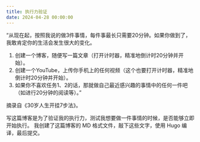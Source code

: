 ```yaml
---
title: 执行力验证
date: 2024-04-28 00:00:00
---
```


“从现在起，按照我说的做3件事情，每件事最长只需要20分钟。如果你做到了，我敢肯定你的生活会发生很大的变化。
1. 创建一个博客，随便写一篇文章（打开计时器，精准地倒计时20分钟并开始）。
2. 创建一个YouTube，上传你手机上的任何视频（这个也要打开计时器，精准地倒计时20分钟并开始）。
3. 如果你不喜欢任务1、2的话，那就做自己最近感兴趣的事情中的任何一件吧（如进行20分钟的阅读等）。”

摘录自《30岁人生开挂7步法》。

写这篇博客是为了验证我的执行力，测试我想要做一件事情的时候，是否能够立即开始执行。
我创建了这篇博客的 MD 格式文件，敲下这些文字，使用 Hugo 编译，最后提交。